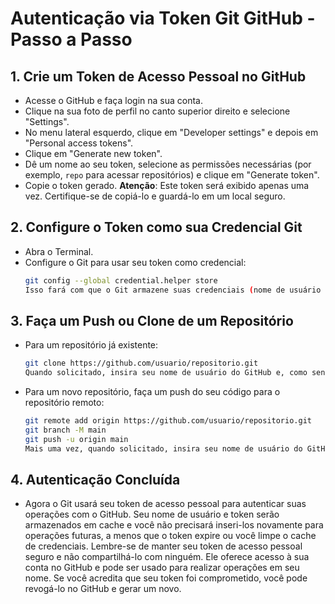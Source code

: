 # Autenticação via Token Git GitHub - Passo a Passo

## 1. Crie um Token de Acesso Pessoal no GitHub

- Acesse o GitHub e faça login na sua conta.
- Clique na sua foto de perfil no canto superior direito e selecione "Settings".
- No menu lateral esquerdo, clique em "Developer settings" e depois em "Personal access tokens".
- Clique em "Generate new token".
- Dê um nome ao seu token, selecione as permissões necessárias (por exemplo, `repo` para acessar repositórios) e clique em "Generate token".
- Copie o token gerado. **Atenção**: Este token será exibido apenas uma vez. Certifique-se de copiá-lo e guardá-lo em um local seguro.

## 2. Configure o Token como sua Credencial Git

- Abra o Terminal.
- Configure o Git para usar seu token como credencial:
    ```bash
  git config --global credential.helper store
    Isso fará com que o Git armazene suas credenciais (nome de usuário e token) em cache em um arquivo de texto. Nota: Embora seja conveniente, armazenar suas credenciais em cache pode ser menos seguro em alguns casos. Você pode optar por usar outras formas de autenticação, como SSH, se preferir.

## 3. Faça um Push ou Clone de um Repositório
- Para um repositório já existente:
    ```bash
  git clone https://github.com/usuario/repositorio.git
    Quando solicitado, insira seu nome de usuário do GitHub e, como senha, cole o token de acesso pessoal que você gerou anteriormente.
- Para um novo repositório, faça um push do seu código para o repositório remoto:
    ```bash
    git remote add origin https://github.com/usuario/repositorio.git
    git branch -M main
    git push -u origin main
    Mais uma vez, quando solicitado, insira seu nome de usuário do GitHub e, como senha, cole o token de acesso pessoal.

## 4. Autenticação Concluída
- Agora o Git usará seu token de acesso pessoal para autenticar suas operações com o GitHub. Seu nome de usuário e token serão armazenados em cache e você não precisará inseri-los novamente para operações futuras, a menos que o token expire ou você limpe o cache de credenciais.
    Lembre-se de manter seu token de acesso pessoal seguro e não compartilhá-lo com ninguém. Ele oferece acesso à sua conta no GitHub e pode ser usado para realizar operações em seu nome. Se você acredita que seu token foi comprometido, você pode revogá-lo no GitHub e gerar um novo.
